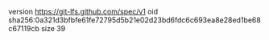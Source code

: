 version https://git-lfs.github.com/spec/v1
oid sha256:0a321d3bfbfe61fe72795d5b21e02d23bd6fdc6c693ea8e28ed1be68c67119cb
size 39
